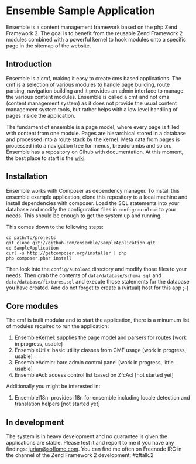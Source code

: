 Ensemble Sample Application
===
Ensemble is a content management framework based on the php Zend Framework 2. The goal is to benefit from the reusable Zend Framework 2 modules combined with a powerful kernel to hook modules onto a specific page in the sitemap of the website.

Introduction
---
Ensemble is a cmf, making it easy to create cms based applications. The cmf is a selection of various modules to handle page building, route parsing, navigation building and it provides an admin interface to manage the various content modules. Ensemble is called a cmf and not cms (content management system) as it does not provide the usual content management system tools, but rather helps with a low level handling of pages inside the application.

The fundament of ensemble is a page model, where every page is filled with content from one module. Pages are hierarchical stored in a database and processed into a route stack by the kernel. Meta data from pages is processed into a navigation tree for menus, breadcrumbs and so on. Ensemble has a repository on Gihub with documentation. At this moment, the best place to start is the [wiki](https://github.com/ensemble/Documentation/wiki).

Installation
---
Ensemble works with Composer as dependency manager. To install this ensemble example application, clone this repository to a local machine and install dependencies with composer. Load the SQL statements into your database and modify the configuration files in `config/autoload` to your needs. This should be enough to get the system up and running.

This comes down to the following steps:

```
cd path/to/projects
git clone git://github.com/ensemble/SampleApplication.git
cd SampleApplication
curl -s http://getcomposer.org/installer | php
php composer.phar install
```

Then look into the `config/autoload` directory and modify those files to your needs. Then grab the contents of `data/database/schema.sql` and `data/database/fixtures.sql` and execute those statements for the database you have created. And do not forget to create a (virtual) host for this app ;-)

Core modules
---
The cmf is built modular and to start the application, there is a minumum list of modules required to run the application:

1. EnsembleKernel: supplies the page model and parsers for routes [work in progress, usable]
2. EnsembleUtils: basic utility classes from CMF usage [work in progress, usable]
3. EnsembleAdmin: bare admin control panel [work in progress, little usable]
4. EnsembleAcl: access control list based on ZfcAcl [not started yet]

Additionally you might be interested in:

1. EnsembleI18n: provides i18n for ensemble including locale detection and translation helpers [not started yet]

In development
---
The system is in heavy development and no guarantee is given the applications are stable. Please test it and report to me if you have any findings: jurian@soflomo.com. You can find me often on Freenode IRC in the channel of the Zend Framework 2 development: #zftalk.2